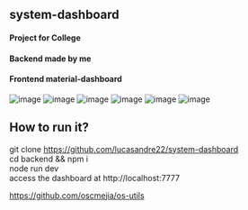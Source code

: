 ## system-dashboard
#### Project for College   
#### Backend made by me  
#### Frontend material-dashboard

![image](https://user-images.githubusercontent.com/56988729/214745354-c4ec541d-a0cc-4019-aa90-a00342d1895e.png)
![image](https://user-images.githubusercontent.com/56988729/214745389-1a26e9db-142f-4f48-8c34-09289563eac8.png)
![image](https://user-images.githubusercontent.com/56988729/214745406-e25024d1-204c-4106-b820-1e75065c6e5c.png)
![image](https://user-images.githubusercontent.com/56988729/214745426-e5a613c4-22a7-4e87-a6b6-2113475b5dfe.png)
![image](https://user-images.githubusercontent.com/56988729/214745439-fb2a45d5-fa44-46ea-acdb-21b4a2277d7e.png)
![image](https://user-images.githubusercontent.com/56988729/214745469-553c2f56-4c87-401f-a406-fd8f051fc889.png)


## How to run it?
git clone https://github.com/lucasandre22/system-dashboard   
cd backend && npm i   
node run dev   
access the dashboard at http://localhost:7777

https://github.com/oscmejia/os-utils
